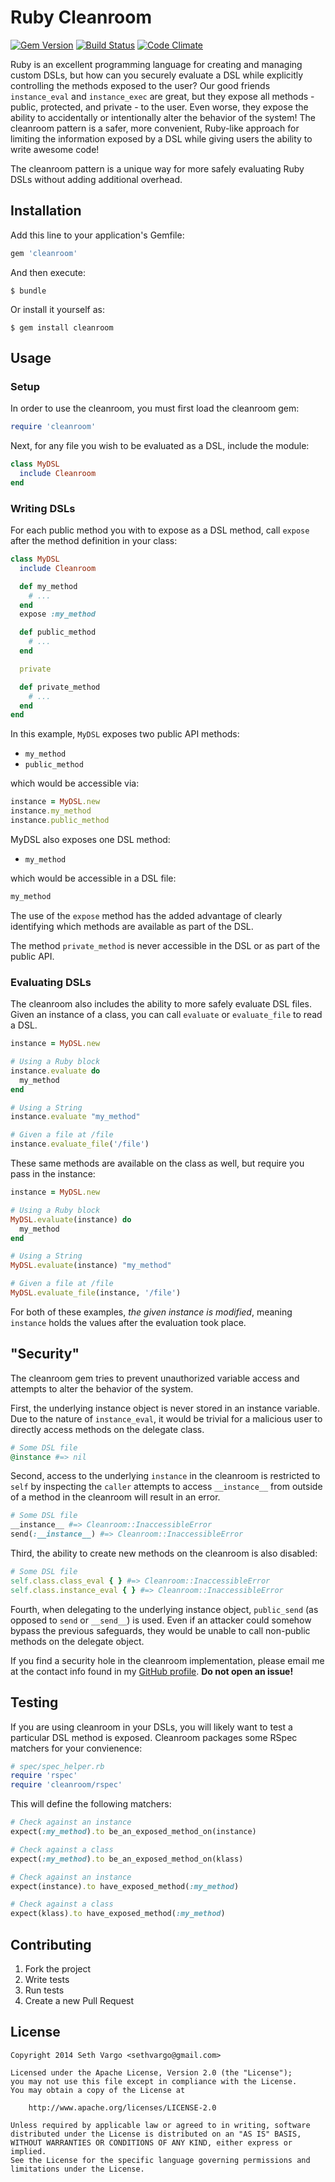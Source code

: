 Ruby Cleanroom
==============
[![Gem Version](http://img.shields.io/gem/v/cleanroom.svg)][gem]
[![Build Status](http://img.shields.io/travis/sethvargo/cleanroom.svg)][travis]
[![Code Climate](http://img.shields.io/codeclimate/github/sethvargo/cleanroom.svg)][codeclimate]

[gem]: https://rubygems.org/gems/cleanroom
[travis]: http://travis-ci.org/sethvargo/cleanroom
[codeclimate]: https://codeclimate.com/github/sethvargo/cleanroom

Ruby is an excellent programming language for creating and managing custom DSLs, but how can you securely evaluate a DSL while explicitly controlling the methods exposed to the user? Our good friends `instance_eval` and `instance_exec` are great, but they expose all methods - public, protected, and private - to the user. Even worse, they expose the ability to accidentally or intentionally alter the behavior of the system! The cleanroom pattern is a safer, more convenient, Ruby-like approach for limiting the information exposed by a DSL while giving users the ability to write awesome code!

The cleanroom pattern is a unique way for more safely evaluating Ruby DSLs without adding additional overhead.


Installation
------------

Add this line to your application's Gemfile:

```ruby
gem 'cleanroom'
```

And then execute:

    $ bundle

Or install it yourself as:

    $ gem install cleanroom


Usage
-----

### Setup
In order to use the cleanroom, you must first load the cleanroom gem:

```ruby
require 'cleanroom'
```

Next, for any file you wish to be evaluated as a DSL, include the module:

```ruby
class MyDSL
  include Cleanroom
end
```

### Writing DSLs
For each public method you with to expose as a DSL method, call `expose` after the method definition in your class:

```ruby
class MyDSL
  include Cleanroom

  def my_method
    # ...
  end
  expose :my_method

  def public_method
    # ...
  end

  private

  def private_method
    # ...
  end
end
```

In this example, `MyDSL` exposes two public API methods:

- `my_method`
- `public_method`

which would be accessible via:

```ruby
instance = MyDSL.new
instance.my_method
instance.public_method
```

MyDSL also exposes one DSL method:

- `my_method`

which would be accessible in a DSL file:

```ruby
my_method
```

The use of the `expose` method has the added advantage of clearly identifying which methods are available as part of the DSL.

The method `private_method` is never accessible in the DSL or as part of the public API.

### Evaluating DSLs
The cleanroom also includes the ability to more safely evaluate DSL files. Given an instance of a class, you can call `evaluate` or `evaluate_file` to read a DSL.

```ruby
instance = MyDSL.new

# Using a Ruby block
instance.evaluate do
  my_method
end

# Using a String
instance.evaluate "my_method"

# Given a file at /file
instance.evaluate_file('/file')
```

These same methods are available on the class as well, but require you pass in the instance:

```ruby
instance = MyDSL.new

# Using a Ruby block
MyDSL.evaluate(instance) do
  my_method
end

# Using a String
MyDSL.evaluate(instance) "my_method"

# Given a file at /file
MyDSL.evaluate_file(instance, '/file')
```

For both of these examples, _the given instance is modified_, meaning `instance` holds the values after the evaluation took place.


"Security"
----------
The cleanroom gem tries to prevent unauthorized variable access and attempts to alter the behavior of the system.

First, the underlying instance object is never stored in an instance variable. Due to the nature of `instance_eval`, it would be trivial for a malicious user to directly access methods on the delegate class.

```ruby
# Some DSL file
@instance #=> nil
```

Second, access to the underlying `instance` in the cleanroom is restricted to `self` by inspecting the `caller` attempts to access `__instance__` from outside of a method in the cleanroom will result in an error.

```ruby
# Some DSL file
__instance__ #=> Cleanroom::InaccessibleError
send(:__instance__) #=> Cleanroom::InaccessibleError
```

Third, the ability to create new methods on the cleanroom is also disabled:

```ruby
# Some DSL file
self.class.class_eval { } #=> Cleanroom::InaccessibleError
self.class.instance_eval { } #=> Cleanroom::InaccessibleError
```

Fourth, when delegating to the underlying instance object, `public_send` (as opposed to `send` or `__send__`) is used. Even if an attacker could somehow bypass the previous safeguards, they would be unable to call non-public methods on the delegate object.

If you find a security hole in the cleanroom implementation, please email me at the contact info found in my [GitHub profile](https://github.com/sethvargo). **Do not open an issue!**


Testing
-------
If you are using cleanroom in your DSLs, you will likely want to test a particular DSL method is exposed. Cleanroom packages some RSpec matchers for your convienence:

```ruby
# spec/spec_helper.rb
require 'rspec'
require 'cleanroom/rspec'
```

This will define the following matchers:

```ruby
# Check against an instance
expect(:my_method).to be_an_exposed_method_on(instance)

# Check against a class
expect(:my_method).to be_an_exposed_method_on(klass)

# Check against an instance
expect(instance).to have_exposed_method(:my_method)

# Check against a class
expect(klass).to have_exposed_method(:my_method)
```


Contributing
------------
1. Fork the project
1. Write tests
1. Run tests
1. Create a new Pull Request


License
-------
```text
Copyright 2014 Seth Vargo <sethvargo@gmail.com>

Licensed under the Apache License, Version 2.0 (the "License");
you may not use this file except in compliance with the License.
You may obtain a copy of the License at

    http://www.apache.org/licenses/LICENSE-2.0

Unless required by applicable law or agreed to in writing, software
distributed under the License is distributed on an "AS IS" BASIS,
WITHOUT WARRANTIES OR CONDITIONS OF ANY KIND, either express or implied.
See the License for the specific language governing permissions and
limitations under the License.
```

